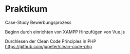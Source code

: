 # Praktikum
 Case-Study Bewerbungsprozess

Beginn durch einrichten von XAMPP
Hinzufügen von Vue.js 

Durchlesen der Clean Code Principles in PHP
https://github.com/jupeter/clean-code-php

